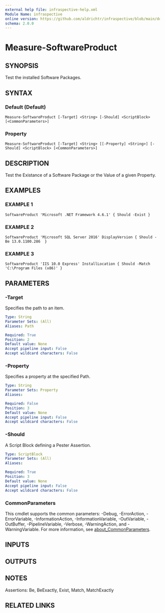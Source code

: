 ```yaml
---
external help file: infraspective-help.xml
Module Name: infraspective
online version: https://github.com/aldrichtr/infraspective/blob/main/docs/help/Measure-SoftwareProduct.md
schema: 2.0.0
---
```


# Measure-SoftwareProduct

## SYNOPSIS
Test the installed Software Packages.

## SYNTAX

### Default (Default)
```
Measure-SoftwareProduct [-Target] <String> [-Should] <ScriptBlock> [<CommonParameters>]
```

### Property
```
Measure-SoftwareProduct [-Target] <String> [[-Property] <String>] [-Should] <ScriptBlock> [<CommonParameters>]
```

## DESCRIPTION
Test the Existance of a Software Package or the Value of a given Property.

## EXAMPLES

### EXAMPLE 1
```
SoftwareProduct 'Microsoft .NET Framework 4.6.1' { Should -Exist }
```

### EXAMPLE 2
```
SoftwareProduct 'Microsoft SQL Server 2016' DisplayVersion { Should -Be 13.0.1100.286  }
```

### EXAMPLE 3
```
SoftwareProduct 'IIS 10.0 Express' InstallLocation { Should -Match 'C:\Program Files (x86)' }
```

## PARAMETERS

### -Target
Specifies the path to an item.

```yaml
Type: String
Parameter Sets: (All)
Aliases: Path

Required: True
Position: 2
Default value: None
Accept pipeline input: False
Accept wildcard characters: False
```

### -Property
Specifies a property at the specified Path.

```yaml
Type: String
Parameter Sets: Property
Aliases:

Required: False
Position: 3
Default value: None
Accept pipeline input: False
Accept wildcard characters: False
```

### -Should
A Script Block defining a Pester Assertion.

```yaml
Type: ScriptBlock
Parameter Sets: (All)
Aliases:

Required: True
Position: 3
Default value: None
Accept pipeline input: False
Accept wildcard characters: False
```

### CommonParameters
This cmdlet supports the common parameters: -Debug, -ErrorAction, -ErrorVariable, -InformationAction, -InformationVariable, -OutVariable, -OutBuffer, -PipelineVariable, -Verbose, -WarningAction, and -WarningVariable. For more information, see [about_CommonParameters](http://go.microsoft.com/fwlink/?LinkID=113216).

## INPUTS

## OUTPUTS

## NOTES
Assertions: Be, BeExactly, Exist, Match, MatchExactly

## RELATED LINKS
